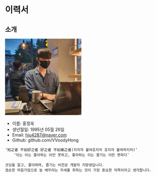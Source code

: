# 이력서

## 소개
<img src='./images/profile.jpg' width=50% />

- 이름: 홍정욱
- 생년월일: 1995년 05월 26일
- Email: hju4287@naver.com
- Github: github.com/VVoodyHong

```
‘知之者 不如好之者 好之者 不如樂之者(지지자 불여호지자 호지자 불여락지자)’
    ‘아는 이는 좋아하는 이만 못하고, 좋아하는 이는 즐기는 이만 못하다’   

코딩을 알고, 좋아하며, 즐기는 비전공 개발자 지망생입니다.
겸손한 마음가짐으로 늘 배우려는 자세를 취하는 것이 가장 중요한 덕목이라고 생각합니다.
```
